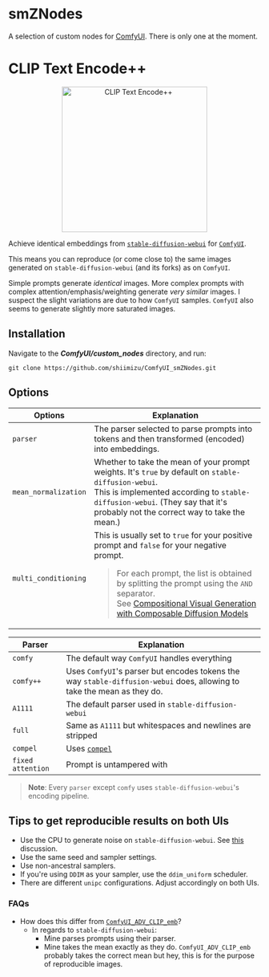 
# smZNodes
A selection of custom nodes for [ComfyUI](https://github.com/comfyanonymous/ComfyUI). There is only one at the moment.

# CLIP Text Encode++

<p align="center">
<img width="290" alt="CLIP Text Encode++" src="https://github.com/shiimizu/ComfyUI_smZNodes/assets/54494639/fdb011a9-238e-47d0-a6ca-1188ef0d99f4">
</p>

Achieve identical embeddings from [`stable-diffusion-webui`](https://github.com/AUTOMATIC1111/stable-diffusion-webui) for [`ComfyUI`](https://github.com/comfyanonymous/ComfyUI).

This means you can reproduce (or come close to) the same images generated on `stable-diffusion-webui` (and its forks) as on `ComfyUI`.

Simple prompts generate _identical_ images. More complex prompts with complex attention/emphasis/weighting generate _very similar_ images. I suspect the slight variations are due to how `ComfyUI` samples. `ComfyUI` also seems to generate slightly more saturated images.

## Installation
Navigate to the **_ComfyUI/custom_nodes_** directory, and run:

```
git clone https://github.com/shiimizu/ComfyUI_smZNodes.git
```

## Options

| Options              | Explanation                                                                                                                                                                                                                                                                                                                                                                                        |
| -------------------- | -------------------------------------------------------------------------------------------------------------------------------------------------------------------------------------------------------------------------------------------------------------------------------------------------------------------------------------------------------------------------------------------------- |
| `parser`             | The parser selected to parse prompts into tokens and then transformed (encoded) into embeddings.                                                                                                                                                                                                                                                                                                   |
| `mean_normalization` | Whether to take the mean of your prompt weights. It's `true` by default on `stable-diffusion-webui`.<br>This is implemented according to `stable-diffusion-webui`. (They say that it's probably not the correct way to take the mean.)                                                                                                                                                                                                                       |
| `multi_conditioning` | This is usually set to `true` for your positive prompt and `false` for your negative prompt. <blockquote> For each prompt, the list is obtained by splitting the prompt using the `AND` separator. <br>See [Compositional Visual Generation with Composable Diffusion Models](https://energy-based-model.github.io/Compositional-Visual-Generation-with-Composable-Diffusion-Models/) <blockquote> |

| Parser            | Explanation                                                                      |
| ----------------- | -------------------------------------------------------------------------------- |
| `comfy`           | The default way `ComfyUI` handles everything                                     |
| `comfy++`        | Uses `ComfyUI`'s parser but encodes tokens the way `stable-diffusion-webui` does, allowing to take the mean as they do. |
| `A1111`           | The default parser used in `stable-diffusion-webui`                              |
| `full`            | Same as `A1111` but whitespaces and newlines are stripped                        |
| `compel`          | Uses [`compel`](https://github.com/damian0815/compel)                            |
| `fixed attention` | Prompt is untampered with                                                        |

>**Note**:
>Every `parser` except `comfy` uses `stable-diffusion-webui`'s encoding pipeline.

## Tips to get reproducible results on both UIs
- Use the CPU to generate noise on `stable-diffusion-webui`. See [this](https://github.com/comfyanonymous/ComfyUI/discussions/118) discussion.
- Use the same seed and sampler settings.
- Use non-ancestral samplers.
- If you're using `DDIM` as your sampler, use the `ddim_uniform` scheduler.
- There are different `unipc` configurations. Adjust accordingly on both UIs.

### FAQs
- How does this differ from [`ComfyUI_ADV_CLIP_emb`](https://github.com/BlenderNeko/ComfyUI_ADV_CLIP_emb)?
    - In regards to `stable-diffusion-webui`:
      - Mine parses prompts using their parser.
      -  Mine takes the mean exactly as they do. `ComfyUI_ADV_CLIP_emb` probably takes the correct mean but hey, this is for the purpose of reproducible images.
